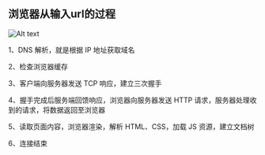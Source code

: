 ## 浏览器从输入url的过程
![Alt text](.././.vuepress/public/images/http1.png)

1、DNS 解析，就是根据 IP 地址获取域名

2、检查浏览器缓存

3、客户端向服务器发送 TCP 响应，建立三次握手

4、握手完成后服务端回馈响应，浏览器向服务器发送 HTTP 请求，服务器处理收到的请求，将数据返回至浏览器

5、读取页面内容，浏览器渲染，解析 HTML、CSS，加载 JS 资源，建立文档树

6、连接结束
